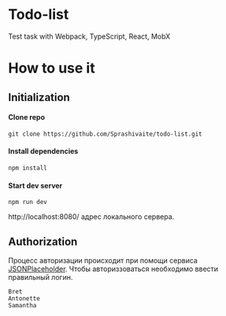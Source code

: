 # Todo-list

Test task with Webpack, TypeScript, React, MobX

# How to use it

## Initialization

#### Clone repo

```commandline
git clone https://github.com/Sprashivaite/todo-list.git
```

#### Install dependencies

```commandline
npm install
```

#### Start dev server

```commandline
npm run dev
```

http://localhost:8080/ адрес локального сервера.

## Authorization

Процесс авторизации происходит при помощи сервиса [JSONPlaceholder](https://jsonplaceholder.typicode.com/). Чтобы авториззоваться необходимо ввести правильный логин.

```commandline
Bret
Antonette
Samantha
```

